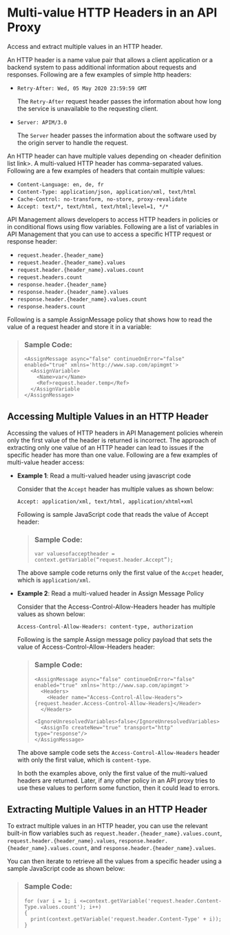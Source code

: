 <!-- loio5eb7100e07704de088c5ad4a0a3f7b61 -->

# Multi-value HTTP Headers in an API Proxy

Access and extract multiple values in an HTTP header.

An HTTP header is a name value pair that allows a client application or a backend system to pass additional information about requests and responses. Following are a few examples of simple http headers:

-   `Retry-After: Wed, 05 May 2020 23:59:59 GMT`

    The `Retry-After` request header passes the information about how long the service is unavailable to the requesting client.

-   `Server: APIM/3.0`

    The `Server` header passes the information about the software used by the origin server to handle the request.


An HTTP header can have multiple values depending on <header definition list link\>. A multi-valued HTTP header has comma-separated values. Following are a few examples of headers that contain multiple values:

-   `Content-Language: en, de, fr`
-   `Content-Type: application/json, application/xml, text/html`
-   `Cache-Control: no-transform, no-store, proxy-revalidate`
-   `Accept: text/*, text/html, text/html;level=1, */*`

API Management allows developers to access HTTP headers in policies or in conditional flows using flow variables. Following are a list of variables in API Management that you can use to access a specific HTTP request or response header:

-   `request.header.{header_name}`
-   `request.header.{header_name}.values`
-   `request.header.{header_name}.values.count`
-   `request.headers.count`
-   `response.header.{header_name}`
-   `response.header.{header_name}.values`
-   `response.header.{header_name}.values.count`
-   `response.headers.count`

Following is a sample AssignMessage policy that shows how to read the value of a request header and store it in a variable:

> ### Sample Code:  
> ```
> <AssignMessage async="false" continueOnError="false" enabled="true" xmlns='http://www.sap.com/apimgmt'>
>   <AssignVariable>
>     <Name>var</Name>
>     <Ref>request.header.temp</Ref>
>   </AssignVariable
> </AssignMessage>
> 
> ```



<a name="loio5eb7100e07704de088c5ad4a0a3f7b61__section_qrx_t1d_rlb"/>

## Accessing Multiple Values in an HTTP Header

Accessing the values of HTTP headers in API Management policies wherein only the first value of the header is returned is incorrect. The approach of extracting only one value of an HTTP header can lead to issues if the specific header has more than one value. Following are a few examples of multi-value header access:

-   **Example 1**: Read a multi-valued header using javascript code

    Consider that the `Accept` header has multiple values as shown below:

    `Accept: application/xml, text/html, application/xhtml+xml`

    Following is sample JavaScript code that reads the value of Accept header:

    > ### Sample Code:  
    > ```
    > var valuesofacceptheader = context.getVariable(“request.header.Accept”);
    > ```

    The above sample code returns only the first value of the `Accpet` header, which is `application/xml`.

-   **Example 2**: Read a multi-valued header in Assign Message Policy

    Consider that the Access-Control-Allow-Headers header has multiple values as shown below:

    `Access-Control-Allow-Headers: content-type, authorization`

    Following is the sample Assign message policy payload that sets the value of Access-Control-Allow-Headers header:

    > ### Sample Code:  
    > ```
    > <AssignMessage async="false" continueOnError="false" enabled="true" xmlns='http://www.sap.com/apimgmt'>
    >   <Headers>
    >     <Header name="Access-Control-Allow-Headers">{request.header.Access-Control-Allow-Headers}</Header>
    >   </Headers>
    >   <IgnoreUnresolvedVariables>false</IgnoreUnresolvedVariables>
    >   <AssignTo createNew="true" transport="http" type="response"/>
    > </AssignMessage>
    > 
    > ```

    The above sample code sets the `Access-Control-Allow-Headers` header with only the first value, which is `content-type`.

    In both the examples above, only the first value of the multi-valued headers are returned. Later, if any other policy in an API proxy tries to use these values to perform some function, then it could lead to errors.




<a name="loio5eb7100e07704de088c5ad4a0a3f7b61__section_lgz_hhd_rlb"/>

## Extracting Multiple Values in an HTTP Header

To extract multiple values in an HTTP header, you can use the relevant built-in flow variables such as `request.header.{header_name}.values.count`, `request.header.{header_name}.values`, `response.header.{header_name}.values.count`, and `response.header.{header_name}.values`.

You can then iterate to retrieve all the values from a specific header using a sample JavaScript code as shown below:

> ### Sample Code:  
> ```
> for (var i = 1; i <=context.getVariable('request.header.Content-Type.values.count'); i++)
> {
>   print(context.getVariable('request.header.Content-Type' + i));
> }
> ```

